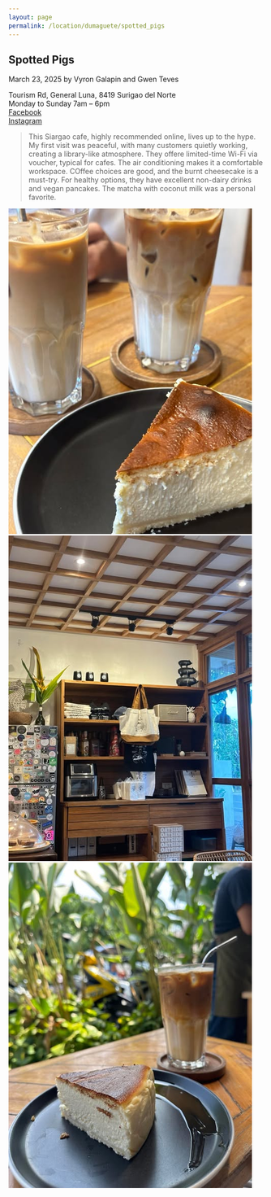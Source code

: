 ```yaml
---
layout: page
permalink: /location/dumaguete/spotted_pigs
---
```


<div id="Location" style="display:none;" class="Dumaguete"></div>
<div class="container">     
  <article class="blog-post">
    <h2 class="display-5 link-body-emphasis mb-1">Spotted Pigs</h2>
    <p class="blog-post-meta">
      March 23, 2025 by <!-- <a href="#"> --> Vyron Galapin and Gwen Teves <!--</a>-->
      <div class="business-info">
        <div class="info-item">
            <i class="fas fa-map-marker-alt"></i>
            <span>Tourism Rd, General Luna, 8419 Surigao del Norte</span>
        </div>
        <div class="info-item">
            <i class="far fa-clock"></i>
            <span>Monday to Sunday 7am – 6pm</span>
        </div>
        <div class="info-item">
            <i class="fab fa-facebook"></i>
            <a href="https://www.facebook.com/spottedpigsiargao" target="_blank">Facebook</a>
        </div>
        <div class="info-item">
            <i class="fab  fa-instagram"></i>
            <a href="https://www.instagram.com/spottedpigsiargao/" target="_blank">Instagram</a>
        </div>
      </div>
    </p>
    <div class="row"> 
      <div class="col-md-9"> 
        <blockquote class="blockquote">
          <p>This Siargao cafe, highly recommended online, lives up to the hype. My first visit was peaceful, with many customers quietly working, creating a library-like atmosphere. They offere limited-time Wi-Fi via voucher, typical for cafes. The air conditioning makes it a comfortable workspace. COffee choices are good, and the burnt cheesecake is a must-try. For healthy options, they have excellent non-dairy drinks and vegan pancakes. The matcha with coconut milk was a personal favorite. </p>
        </blockquote>
      </div>     
      <div class="col-md-3">
        <div class="slideshow-container">
            <div class="slides">
                <img src="/images/spotted_pigs/spotted_pigs_1.jpg" alt="Slide 1">
                <img src="/images/spotted_pigs/spotted_pigs_2.jpg" alt="Slide 2">
                <img src="/images/spotted_pigs/spotted_pigs_3.jpg" alt="Slide 3">
            </div>
        </div>
      </div>
    </div>
    <!-- <div>
      <a href="https://maps.app.goo.gl/3AFLywg59a6m7VxH7" target="_blank">
        <div id="map-tile">
            <iframe src="https://www.google.com/maps/embed?pb=!1m18!1m12!1m3!1d31498.381159977675!2d123.28803007635597!3d9.306872929322981!2m3!1f0!2f0!3f0!3m2!1i1024!2i768!4f13.1!3m3!1m2!1s0x33ab6f6b71cb06e9%3A0xbffa3a21edd25020!2sKapeng%20Lokal%20Dgt!5e0!3m2!1sen!2sph!4v1740294951341!5m2!1sen!2sph" width="600" height="450" style="border:0;" allowfullscreen="" loading="lazy" referrerpolicy="no-referrer-when-downgrade"></iframe>
        </div>
        </a>
    </div> -->
  </article>
  <script src="/assets/js/slideshow.js">
</div>
